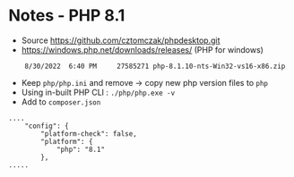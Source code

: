 # Notes - PHP 8.1

- Source https://github.com/cztomczak/phpdesktop.git
- https://windows.php.net/downloads/releases/ (PHP for windows)

```
    8/30/2022  6:40 PM     27585271 php-8.1.10-nts-Win32-vs16-x86.zip
```

- Keep `php/php.ini` and remove -> copy new php version files to `php`
- Using in-built PHP CLI : `./php/php.exe -v`
- Add to `composer.json`

```
....
    "config": {
        "platform-check": false,
        "platform": {
            "php": "8.1"
        },
.....
```